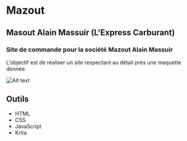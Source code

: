 # Mazout

## Masout Alain Massuir (L'Express Carburant)

### Site de commande pour la société Mazout Alain Massuir

L'objectif est de réaliser un site respectant au détail près une maquette donnée

![Alt text](file:///home/user/Pictures/Maquette.png)

## Outils 

* HTML
* CSS
* JavaScript
* Krita
